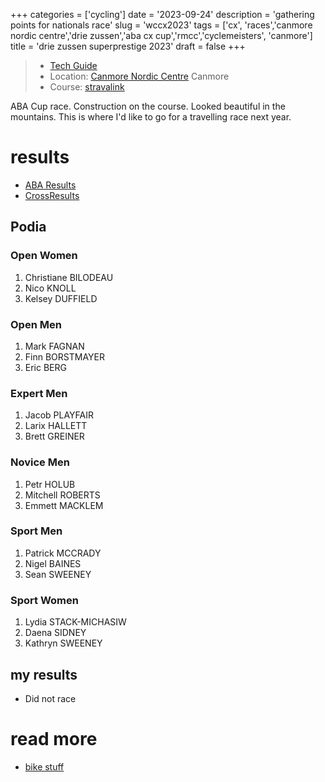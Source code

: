 +++
categories = ['cycling']
date = '2023-09-24'
description = 'gathering points for nationals race'
slug = 'wccx2023'
tags = ['cx', 'races','canmore nordic centre','drie zussen','aba cx cup','rmcc','cyclemeisters', 'canmore']
title = 'drie zussen superprestige 2023'
draft = false
+++

> * [Tech Guide](https://docs.google.com/document/d/1mFXIVfe8Va_sB24oZAgKyfTCuMIbOAgo163IjusqNrw/edit) 
> * Location: [Canmore Nordic Centre](/../../bike/nordiccentre/) Canmore
> * Course: [stravalink](http://strava.com/segments/35509790)

ABA Cup race. Construction on the course. Looked beautiful in the mountains. This is where I'd like to go for a travelling race next year. 

# results

* [ABA Results](https://zone4.ca/race/2023-09-24/7bb203b8/results)
* [CrossResults](https://www.crossresults.com/race/11722)

## Podia

### Open Women

1. Christiane BILODEAU
2. Nico KNOLL
3. Kelsey DUFFIELD

### Open Men

1. Mark FAGNAN
2. Finn BORSTMAYER
3. Eric BERG

### Expert Men

1. Jacob PLAYFAIR
2. Larix HALLETT
3. Brett GREINER

### Novice Men

1. Petr HOLUB
2. Mitchell ROBERTS
3. Emmett MACKLEM

### Sport Men

1. Patrick MCCRADY
2. Nigel BAINES
3. Sean SWEENEY

### Sport Women

1. Lydia STACK-MICHASIW
2. Daena SIDNEY
3. Kathryn SWEENEY

## my results

* Did not race

# read more

* [bike stuff](../../index/)